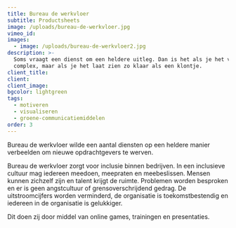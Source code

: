```yaml
---
title: Bureau de werkvloer
subtitle: Productsheets
image: /uploads/bureau-de-werkvloer.jpg
vimeo_id:
images:
  - image: /uploads/bureau-de-werkvloer2.jpg
description: >-
  Soms vraagt een dienst om een heldere uitleg. Dan is het als je het vertelt
  complex, maar als je het laat zien zo klaar als een klontje. 
client_title:
client:
client_image:
bgcolor: lightgreen
tags:
  - motiveren
  - visualiseren
  - groene-communicatiemiddelen
order: 3
---
```

Bureau de werkvloer wilde een aantal diensten op een heldere manier verbeelden om nieuwe opdrachtgevers te werven.

Bureau de werkvloer zorgt voor inclusie binnen bedrijven. In een inclusieve cultuur mag iedereen meedoen, meepraten en meebeslissen. Mensen kunnen zichzelf zijn en talent krijgt de ruimte. Problemen worden besproken en er is geen angstcultuur of grensoverschrijdend gedrag. De uitstroomcijfers worden verminderd, de organisatie is toekomstbestendig en iedereen in de organisatie is gelukkiger.

Dit doen zij door middel van online games, trainingen en presentaties.&nbsp;